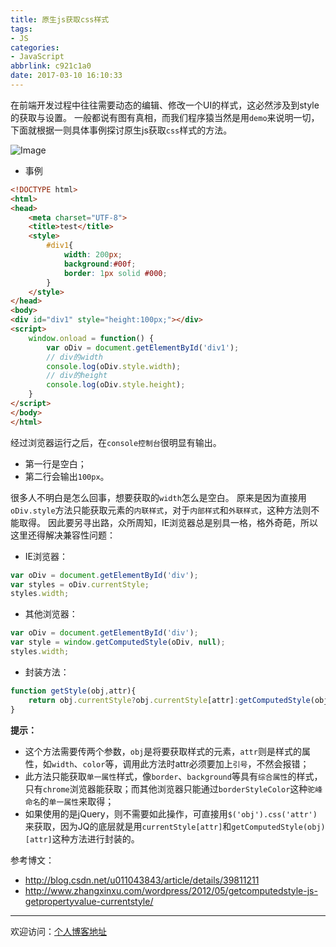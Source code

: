 ```yaml
---
title: 原生js获取css样式
tags:
- JS
categories:
- JavaScript
abbrlink: c921c1a0
date: 2017-03-10 16:10:33
---
```

在前端开发过程中往往需要动态的编辑、修改一个UI的样式，这必然涉及到style的获取与设置。
一般都说有图有真相，而我们程序猿当然是用`demo`来说明一切，下面就根据一则具体事例探讨原生js获取`css`样式的方法。

![Image](https://tiven.cn/static/img/img-post-06-A7K9o0XwW-Rwf7y7jMRuN.jpg)

<!-- more -->
* 事例
```html
<!DOCTYPE html>
<html>
<head>
    <meta charset="UTF-8">
    <title>test</title>
    <style>
        #div1{
            width: 200px;
            background:#00f;
            border: 1px solid #000;
        }
    </style>
</head>
<body>
<div id="div1" style="height:100px;"></div>
<script>
    window.onload = function() {
        var oDiv = document.getElementById('div1');
        // div的width
        console.log(oDiv.style.width);
        // div的height
        console.log(oDiv.style.height);
    }
</script>
</body>
</html>
```
经过浏览器运行之后，在`console控制台`很明显有输出。

* 第一行是空白；
* 第二行会输出`100px`。

很多人不明白是怎么回事，想要获取的`width`怎么是空白。
原来是因为直接用`oDiv.style`方法只能获取元素的`内联样式`，对于`内部样式`和`外联样式`，这种方法则不能取得。
因此要另寻出路，众所周知，IE浏览器总是别具一格，格外奇葩，所以这里还得解决兼容性问题：
* IE浏览器：
```javascript
var oDiv = document.getElementById('div');
var styles = oDiv.currentStyle;
styles.width;
```
* 其他浏览器：
```javascript
var oDiv = document.getElementById('div');
var style = window.getComputedStyle(oDiv, null);
styles.width;
```
* 封装方法：
```javascript
function getStyle(obj,attr){
    return obj.currentStyle?obj.currentStyle[attr]:getComputedStyle(obj)[attr];
}
```
**提示：**
* 这个方法需要传两个参数，`obj`是将要获取样式的元素，`attr`则是样式的属性，如`width`、`color`等，调用此方法时attr必须要加上`引号`，不然会报错；
* 此方法只能获取`单一属性`样式，像`border`、`background`等具有`综合属性`的样式，只有`chrome`浏览器能获取；而其他浏览器只能通过`borderStyleColor`这种`驼峰命名`的`单一属性`来取得；
* 如果使用的是jQuery，则不需要如此操作，可直接用`$('obj').css('attr')`来获取，因为JQ的底层就是用`currentStyle[attr]`和`getComputedStyle(obj)[attr]`这种方法进行封装的。

参考博文：
* http://blog.csdn.net/u011043843/article/details/39811211
* http://www.zhangxinxu.com/wordpress/2012/05/getcomputedstyle-js-getpropertyvalue-currentstyle/

---

欢迎访问：[个人博客地址](//tiven.cn/p/c921c1a0/ "天問博客")

